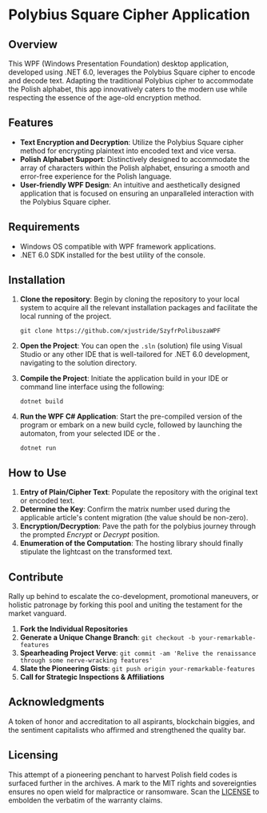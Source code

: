 # Polybius Square Cipher Application

## Overview

This WPF (Windows Presentation Foundation) desktop application, developed using .NET 6.0, leverages the Polybius Square cipher to encode and decode text. Adapting the traditional Polybius cipher to accommodate the Polish alphabet, this app innovatively caters to the modern use while respecting the essence of the age-old encryption method.

## Features

- **Text Encryption and Decryption**: Utilize the Polybius Square cipher method for encrypting plaintext into encoded text and vice versa.
- **Polish Alphabet Support**: Distinctively designed to accommodate the array of characters within the Polish alphabet, ensuring a smooth and error-free experience for the Polish language.
- **User-friendly WPF Design**: An intuitive and aesthetically designed application that is focused on ensuring an unparalleled interaction with the Polybius Square cipher.

## Requirements

- Windows OS compatible with WPF framework applications.
- .NET 6.0 SDK installed for the best utility of the console.

## Installation

1. **Clone the repository**: Begin by cloning the repository to your local system to acquire all the relevant installation packages and facilitate the local running of the project.

    ```
    git clone https://github.com/xjustride/SzyfrPolibuszaWPF
    ```

2. **Open the Project**: You can open the `.sln` (solution) file using Visual Studio or any other IDE that is well-tailored for .NET 6.0 development, navigating to the solution directory.

3. **Compile the Project**: Initiate the application build in your IDE or command line interface using the following:

    ```
    dotnet build
    ```

4. **Run the WPF C# Application**: Start the pre-compiled version of the program or embark on a new build cycle, followed by launching the automaton, from your selected IDE or the .

    ```
    dotnet run
    ```

## How to Use

1. **Entry of Plain/Cipher Text**: Populate the repository with the original text or encoded text.
2. **Determine the Key**: Confirm the matrix number used during the applicable article's content migration (the value should be non-zero).
3. **Encryption/Decryption**: Pave the path for the polybius journey through the prompted *Encrypt* or *Decrypt* position.
4. **Enumeration of the Computation**: The hosting library should finally stipulate the lightcast on the transformed text.

## Contribute

Rally up behind to escalate the co-development, promotional maneuvers, or holistic patronage by forking this pool and uniting the testament for the market vanguard.

1. **Fork the Individual Repositories**
2. **Generate a Unique Change Branch**: `git checkout -b your-remarkable-features`
3. **Spearheading Project Verve**: `git commit -am 'Relive the renaissance through some nerve-wracking features'`
4. **Slate the Pioneering Gists**: `git push origin your-remarkable-features`
5. **Call for Strategic Inspections & Affiliations**

## Acknowledgments

A token of honor and accreditation to all aspirants, blockchain biggies, and the sentiment capitalists who affirmed and strengthened the quality bar.

## Licensing

This attempt of a pioneering penchant to harvest Polish field codes is surfaced further in the archives. A mark to the MIT rights and sovereignties ensures no open wield for malpractice or ransomware. Scan the [LICENSE](LICENSE.md) to embolden the verbatim of the warranty claims.
